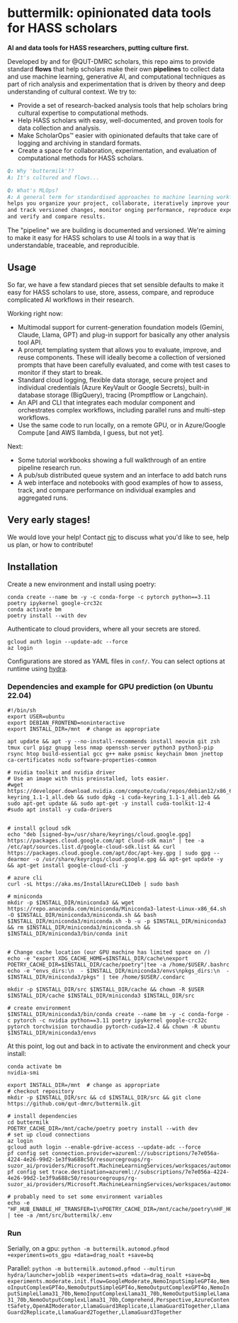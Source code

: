# buttermilk: opinionated data tools for HASS scholars

**AI and data tools for HASS researchers, putting culture first.**

Developed by and for @QUT-DMRC scholars, this repo aims to provide standard **flows** that help scholars make their own **pipelines** to collect data and use machine learning, generative AI, and computational techniques as part of rich analysis and experimentation that is driven by theory and deep understanding of cultural context. We try to:

* Provide a set of research-backed analysis tools that help scholars bring cultural expertise to computational methods.
* Help HASS scholars with easy, well-documented, and proven tools for data collection and analysis.
* Make ScholarOps™ easier with opinionated defaults that take care of logging and archiving in standard formats.
* Create a space for collaboration, experimentation, and evaluation of computational methods for HASS scholars.

```md
Q: Why 'buttermilk'??
A: It's cultured and flows...
```

```md
Q: What's MLOps?
A: A general term for standardised approaches to machine learning workflows that 
helps you organize your project, collaborate, iteratively improve your analysis 
and track versioned changes, monitor onging performance, reproduce experiments, 
and verify and compare results. 
```

The "pipeline" we are building is documented and versioned. We're aiming to make it easy for HASS scholars to use AI tools in a way that is understandable, traceable, and reproducible.

## Usage

So far, we have a few standard pieces that set sensible defaults to make it easy for HASS scholars to use, store, assess, compare, and reproduce complicated AI workflows in their research.

Working right now:

* Multimodal support for current-generation foundation models (Gemini, Claude, Llama, GPT) and plug-in support for basically any other analysis tool API.
* A prompt templating system that allows you to evaluate, improve, and reuse components. These will ideally become a collection of versioned prompts that have been carefully evaluated, and come with test cases to monitor if they start to break.
* Standard cloud logging, flexible data storage, secure project and individual credentials (Azure KeyVault or Google Secrets), built-in database storage (BigQuery), tracing (Promptflow or Langchain).
* An API and CLI that integrates each modular component and orchestrates complex workflows, including parallel runs and multi-step workflows.
* Use the same code to run locally, on a remote GPU, or in Azure/Google Compute [and AWS llambda, I guess, but not yet].

Next:

* Some tutorial workbooks showing a full walkthrough of an entire pipeline research run.
* A pub/sub distributed queue system and an interface to add batch runs
* A web interface and notebooks with good examples of how to assess, track, and compare performance on individual examples and aggregated runs.

## Very early stages!

We would love your help! Contact [nic](mailto:n.suzor@qut.edu.au) to discuss what you'd like to see, help us plan, or how to contribute!

## Installation

Create a new environment and install using poetry:

```shell
conda create --name bm -y -c conda-forge -c pytorch python==3.11 poetry ipykernel google-crc32c
conda activate bm
poetry install --with dev
```

Authenticate to cloud providers, where all your secrets are stored.

```shell
gcloud auth login --update-adc --force
az login
```

Configurations are stored as YAML files in `conf/`. You can select options at runtime using [hydra](https://hydra.cc).

### Dependencies and example for GPU prediction (on Ubuntu 22.04)

```shell
#!/bin/sh
export USER=ubuntu
export DEBIAN_FRONTEND=noninteractive
export INSTALL_DIR=/mnt  # change as appropriate

apt update && apt -y --no-install-recommends install neovim git zsh tmux curl pigz gnupg less nmap openssh-server python3 python3-pip rsync htop build-essential gcc g++ make psmisc keychain bmon jnettop ca-certificates ncdu software-properties-common

# nvidia toolkit and nvidia driver
# Use an image with this preinstalled, lots easier.
#wget https://developer.download.nvidia.com/compute/cuda/repos/debian12/x86_64/cuda-keyring_1.1-1_all.deb && sudo dpkg -i cuda-keyring_1.1-1_all.deb && sudo apt-get update && sudo apt-get -y install cuda-toolkit-12-4
#sudo apt install -y cuda-drivers


# install gcloud sdk
echo "deb [signed-by=/usr/share/keyrings/cloud.google.gpg] https://packages.cloud.google.com/apt cloud-sdk main" | tee -a /etc/apt/sources.list.d/google-cloud-sdk.list && curl https://packages.cloud.google.com/apt/doc/apt-key.gpg | sudo gpg --dearmor -o /usr/share/keyrings/cloud.google.gpg && apt-get update -y && apt-get install google-cloud-cli -y

# azure cli
curl -sL https://aka.ms/InstallAzureCLIDeb | sudo bash

# miniconda
mkdir -p $INSTALL_DIR/miniconda3 && wget https://repo.anaconda.com/miniconda/Miniconda3-latest-Linux-x86_64.sh -O $INSTALL_DIR/miniconda3/miniconda.sh && bash $INSTALL_DIR/miniconda3/miniconda.sh -b -u -p $INSTALL_DIR/miniconda3 && rm $INSTALL_DIR/miniconda3/miniconda.sh && $INSTALL_DIR/miniconda3/bin/conda init


# Change cache location (our GPU machine has limited space on /)
echo -e "export XDG_CACHE_HOME=$INSTALL_DIR/cache\nexport POETRY_CACHE_DIR=$INSTALL_DIR/cache/poetry"|tee -a /home/$USER/.bashrc
echo -e "envs_dirs:\n  - $INSTALL_DIR/miniconda3/envs\npkgs_dirs:\n  - $INSTALL_DIR/miniconda3/pkgs" | tee /home/$USER/.condarc

mkdir -p $INSTALL_DIR/src $INSTALL_DIR/cache && chown -R $USER $INSTALL_DIR/cache $INSTALL_DIR/miniconda3 $INSTALL_DIR/src

# create environment
$INSTALL_DIR/miniconda3/bin/conda create --name bm -y -c conda-forge -c pytorch -c nvidia python==3.11 poetry ipykernel google-crc32c pytorch torchvision torchaudio pytorch-cuda=12.4 && chown -R ubuntu $INSTALL_DIR/miniconda3/envs
```

At this point, log out and back in to activate the environment and check your install:

```shell
conda activate bm
nvidia-smi

export INSTALL_DIR=/mnt  # change as appropriate
# checkout repository
mkdir -p $INSTALL_DIR/src && cd $INSTALL_DIR/src && git clone https://github.com/qut-dmrc/buttermilk.git

# install dependencies
cd buttermilk
POETRY_CACHE_DIR=/mnt/cache/poetry poetry install --with dev
# set up cloud connections
az login
gcloud auth login --enable-gdrive-access --update-adc --force
pf config set connection.provider=azureml://subscriptions/7e7e056a-4224-4e26-99d2-1e3f9a688c50/resourcegroups/rg-suzor_ai/providers/Microsoft.MachineLearningServices/workspaces/automod
pf config set trace.destination=azureml://subscriptions/7e7e056a-4224-4e26-99d2-1e3f9a688c50/resourcegroups/rg-suzor_ai/providers/Microsoft.MachineLearningServices/workspaces/automod

# probably need to set some environment variables
echo -e "HF_HUB_ENABLE_HF_TRANSFER=1\nPOETRY_CACHE_DIR=/mnt/cache/poetry\nHF_HOME=/mnt/cache/hf\nPF_WORKER_COUNT=24\nPF_BATCH_METHOD=fork" | tee -a /mnt/src/buttermilk/.env
```

### Run

Serially, on a gpu:
`python -m buttermilk.automod.pfmod +experiments=ots_gpu +data=drag_noalt +save=bq`

Parallel:
`python -m buttermilk.automod.pfmod --multirun hydra/launcher=joblib +experiments=ots +data=drag_noalt +save=bq experiments.moderate.init.flow=GoogleModerate,NemoInputSimpleGPT4o,NemoInputComplexGPT4o,NemoOutputSimpleGPT4o,NemoOutputComplexGPT4o,NemoInputSimpleLlama31_70b,NemoInputComplexLlama31_70b,NemoOutputSimpleLlama31_70b,NemoOutputComplexLlama31_70b,Comprehend,Perspective,AzureContentSafety,OpenAIModerator,LlamaGuard1Replicate,LlamaGuard1Together,LlamaGuard2Replicate,LlamaGuard2Together,LlamaGuard3Together`